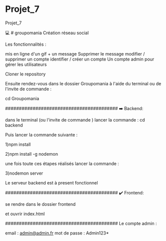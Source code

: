 # Projet_7
 Projet_7

💻 # groupomania Création réseau social

Les fonctionnalités :

mis en ligne d'un gif + un message
Supprimer le message
modifier / supprimer un compte
identifier / créer un compte
Un compte admin pour gérer les utilisateurs


Cloner le repository 

Ensuite rendez-vous dans le dossier Groupomania à l'aide du terminal ou de l'invite de commande :

cd Groupomania

#########################################
➡️ Backend:

dans le terminal (ou l'invite de commande ) lancer la commande : cd backend

Puis lancer la commande suivante :

1)npm install

2)npm install -g nodemon

une fois toute ces étapes réalisés lancer la commande :

3)nodemon server

Le serveur backend est à present fonctionnel

#########################################
✔️ Frontend:

se rendre dans le dossier frontend 

et ouvrir index.html

#########################################
Le compte admin :

email : admin@admin.fr
mot de passe : Admin123*
